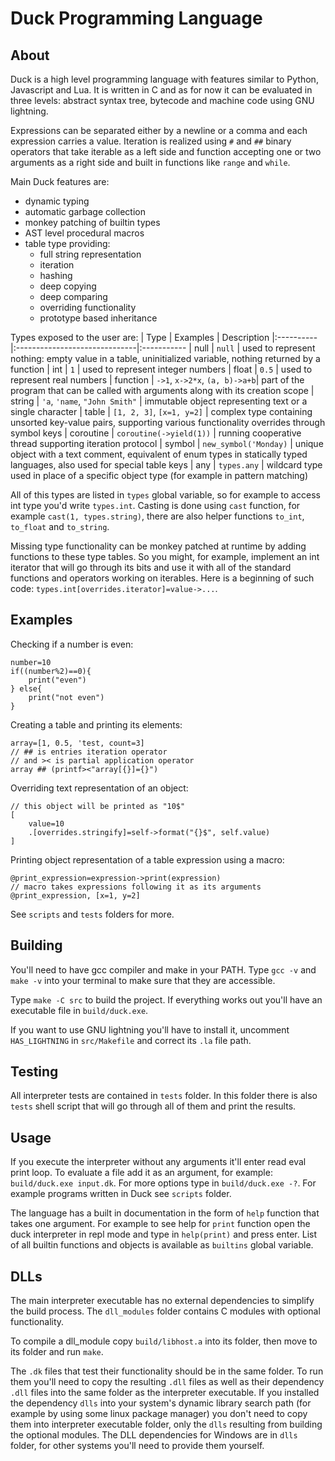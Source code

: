 # Duck Programming Language

## About
Duck is a high level programming language with features similar to Python, Javascript and Lua. It is written in C and as for now it can be evaluated in three levels: abstract syntax tree, bytecode and machine code using GNU lightning.

Expressions can be separated either by a newline or a comma and each expression carries a value. Iteration is realized using `#` and `##` binary operators that take iterable as a left side and function accepting one or two arguments as a right side and built in functions like `range` and `while`.
 
Main Duck features are:
- dynamic typing
- automatic garbage collection
- monkey patching of builtin types
- AST level procedural macros
- table type providing:
  - full string representation
  - iteration
  - hashing
  - deep copying
  - deep comparing
  - overriding functionality
  - prototype based inheritance

Types exposed to the user are:
| Type      | Examples                      | Description
|:----------|:------------------------------|:-----------
| null      | `null`                        | used to represent nothing: empty value in a table, uninitialized variable, nothing returned by a function
| int       | `1`                           | used to represent integer numbers
| float     | `0.5`                         | used to represent real numbers
| function  | `->1`, `x->2*x`, `(a, b)->a+b`| part of the program that can be called with arguments along with its creation scope
| string    | `'a`, `'name`, `"John Smith"` | immutable object representing text or a single character
| table     | `[1, 2, 3]`, `[x=1, y=2]`     | complex type containing unsorted key-value pairs, supporting various functionality overrides through symbol keys
| coroutine | `coroutine(->yield(1))`       | running cooperative thread supporting iteration protocol
| symbol    | `new_symbol('Monday)`         | unique object with a text comment, equivalent of enum types in statically typed languages, also used for special table keys
| any       | `types.any`                   | wildcard type used in place of a specific object type (for example in pattern matching)

All of this types are listed in `types` global variable, so for example to access int type you'd write `types.int`. 
Casting is done using `cast` function, for example `cast(1, types.string)`, there are also helper functions `to_int`, `to_float` and `to_string`.

Missing type functionality can be monkey patched at runtime by adding functions to these type tables. So you might, for example, implement an int iterator that will go through its bits and use it with all of the standard functions and operators working on iterables. Here is a beginning of such code: `types.int[overrides.iterator]=value->...`. 

## Examples

Checking if a number is even:
```
number=10
if((number%2)==0){
    print("even")
} else{
    print("not even")
}
```

Creating a table and printing its elements:
```
array=[1, 0.5, 'test, count=3]
// ## is entries iteration operator
// and >< is partial application operator
array ## (printf><"array[{}]={}")
```

Overriding text representation of an object:
```
// this object will be printed as "10$"
[
    value=10
    .[overrides.stringify]=self->format("{}$", self.value)
]
```

Printing object representation of a table expression using a macro:
```
@print_expression=expression->print(expression)
// macro takes expressions following it as its arguments
@print_expression, [x=1, y=2]
```

See `scripts` and `tests` folders for more.

## Building
You'll need to have gcc compiler and make in your PATH. Type `gcc -v` and `make -v` into your terminal to make sure that they are accessible.

Type `make -C src` to build the project. If everything works out you'll have an executable file in `build/duck.exe`.

If you want to use GNU lightning you'll have to install it, uncomment `HAS_LIGHTNING` in `src/Makefile` and correct its `.la` file path.

## Testing
All interpreter tests are contained in `tests` folder. In this folder there is also `tests` shell script that will go through all of them and print the results. 

## Usage
If you execute the interpreter without any arguments it'll enter read eval print loop. To evaluate a file add it as an argument, for example: `build/duck.exe input.dk`. For more options type in  `build/duck.exe -?`. For example programs written in Duck see `scripts` folder.

The language has a built in documentation in the form of `help` function that takes one argument. For example to see help for `print` function open the duck interpreter in repl mode and type in `help(print)` and press enter. List of all builtin functions and objects is available as `builtins` global variable.

## DLLs
The main interpreter executable has no external dependencies to simplify the build process. The `dll_modules` folder contains C modules with optional functionality. 

To compile a dll_module copy `build/libhost.a` into its folder, then move to its folder and run `make`. 

The `.dk` files that test their functionality should be in the same folder. To run them you'll need to copy the resulting `.dll` files as well as their dependency `.dll` files into the same folder as the interpreter executable. If you installed the dependency `dlls` into your system's dynamic library search path (for example by using some linux package manager) you don't need to copy them into interpreter executable folder, only the `dlls` resulting from building the optional modules. The DLL dependencies for Windows are in `dlls` folder, for other systems you'll need to provide them yourself.